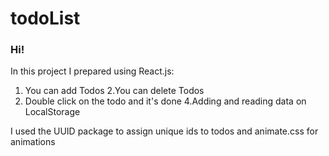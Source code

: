 # todoList

### Hi!
 In this project I prepared using React.js:

1. You can add Todos
2.You can delete Todos
3. Double click on the todo and it's done
4.Adding and reading data on LocalStorage

I used the UUID package to assign unique ids to todos and animate.css for animations

